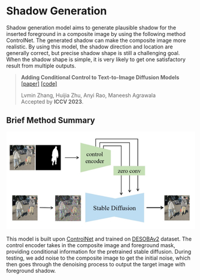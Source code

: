 # Shadow Generation

Shadow generation model aims to generate plausible shadow for the inserted foreground in a composite image by using the following method ControlNet. The generated shadow can make the composite image more realistic. By using this model, the shadow direction and location are generally correct, but precise shadow shape is still a challenging goal. When the shadow shape is simple, it is very likely to get one satisfactory result from multiple outputs. 


> **Adding Conditional Control to Text-to-Image Diffusion Models**  [[paper]](https://openaccess.thecvf.com/content/ICCV2023/papers/Zhang_Adding_Conditional_Control_to_Text-to-Image_Diffusion_Models_ICCV_2023_paper.pdf) [[code]](https://github.com/lllyasviel/ControlNet)<br>
>
> Lvmin Zhang, Huijia Zhu, Anyi Rao, Maneesh Agrawala<br>
> Accepted by **ICCV 2023**.

## Brief Method Summary

![shadow_generation_controlnet1](../resources/shadow_generation_controlnet1.jpg)

This model is built upon [ControlNet](https://openaccess.thecvf.com/content/ICCV2023/papers/Zhang_Adding_Conditional_Control_to_Text-to-Image_Diffusion_Models_ICCV_2023_paper.pdf) and trained on [DESOBAv2](https://github.com/bcmi/Object-Shadow-Generation-Dataset-DESOBAv2) dataset. The control encoder takes in the composite image and foreground mask, providing conditional information for the pretrained stable diffusion. During testing, we add noise to the composite image to get the initial noise, which then goes through the denoising process to output the target image with foreground shadow. 
